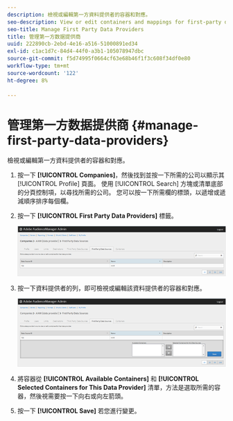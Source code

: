 ```yaml
---
description: 檢視或編輯第一方資料提供者的容器和對應。
seo-description: View or edit containers and mappings for first-party data providers.
seo-title: Manage First Party Data Providers
title: 管理第一方数据提供商
uuid: 222890cb-2ebd-4e16-a516-51000891ed34
exl-id: c1ac1d7c-84d4-44f0-a3b1-105078947dbc
source-git-commit: f5d74995f0664cf63e68b46f1f3c608f34df0e80
workflow-type: tm+mt
source-wordcount: '122'
ht-degree: 8%

---
```


# 管理第一方数据提供商 {#manage-first-party-data-providers}

檢視或編輯第一方資料提供者的容器和對應。

<!-- t_first_party_providers.xml -->

1. 按一下 **[!UICONTROL Companies]**，然後找到並按一下所需的公司以顯示其 [!UICONTROL Profile] 頁面。 使用 [!UICONTROL Search] 方塊或清單底部的分頁控制項，以尋找所需的公司。 您可以按一下所需欄的標頭，以遞增或遞減順序排序每個欄。

1. 按一下 **[!UICONTROL First Party Data Providers]** 標籤。

   ![](assets/first_party_providers.png)

1. 按一下資料提供者的列，即可檢視或編輯該資料提供者的容器和對應。

   ![步驟結果](assets/first_party_providers_edit.png)

1. 將容器從 **[!UICONTROL Available Containers]** 和 **[!UICONTROL Selected Containers for This Data Provider]** 清單，方法是選取所需的容器，然後視需要按一下向右或向左箭頭。
1. 按一下 **[!UICONTROL Save]** 若您進行變更。
